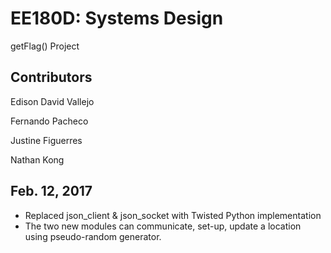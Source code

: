 # EE180D: Systems Design
getFlag() Project

## Contributors
Edison David Vallejo

Fernando Pacheco

Justine Figuerres

Nathan Kong

## Feb. 12, 2017
* Replaced json_client & json_socket with Twisted Python implementation
* The two new modules can communicate, set-up, update a location using pseudo-random generator.
